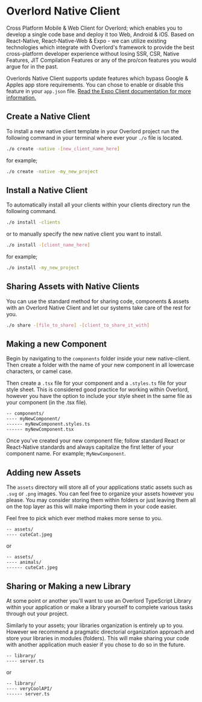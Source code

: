 
# Overlord Native Client

Cross Platform Mobile &amp; Web Client for Overlord; which enables you to develop a single code base and deploy it too
Web, Android & iOS. Based on React-Native, React-Native-Web & Expo - we can utilize existing technologies which
integrate with Overlord's framework to provide the best cross-platform developer experience without losing SSR, CSR,
Native Features, JIT Compilation Features or any of the pro/con features you would argue for in the past.

Overlords Native Client supports update features which bypass Google &amp; Apples app store requirements. You can chose
to enable or disable this feature in your `app.json` file.
[Read the Expo Client documentation for more information.](https://docs.expo.dev/versions/latest/config/app/)


## Create a Native Client

To install a new native client template in your Overlord project run the following command in your terminal where ever
your `./o` file is located.

```bash
./o create -native -[new_client_name_here]
```

for example;

```bash
./o create -native -my_new_project
```


## Install a Native Client

To automatically install all your clients within your clients directory run the following command.

```bash
./o install -clients
```

or to manually specify the new native client you want to install.

```bash
./o install -[client_name_here]
```

for example;

```bash
./o install -my_new_project
```


## Sharing Assets with Native Clients

You can use the standard method for sharing code, components & assets with an Overlord Native Client and let our systems
take care of the rest for you.

```bash
./o share -[file_to_share] -[client_to_share_it_with]
```


## Making a new Component

Begin by navigating to the `components` folder inside your new native-client. Then create a folder with the name of your
new component in all lowercase characters, or camel case.

Then create a `.tsx` file for your component and a `.styles.ts` file for your style sheet. This is considered good
practice for working within Overlord, however you have the option to include your style sheet in the same file as your
component (in the .tsx file).

```
-- components/
---- myNewComponent/
------ myNewComponent.styles.ts
------ myNewComponent.tsx
```

Once you've created your new component file; follow standard React or React-Native standards and always capitalize the
first letter of your component name. For example; `MyNewComponent`.


## Adding new Assets

The `assets` directory will store all of your applications static assets such as `.svg` or `.png` images. You can feel
free to organize your assets however you please. You may consider storing them within folders or just leaving them all
on the top layer as this will make importing them in your code easier.

Feel free to pick which ever method makes more sense to you.

```
-- assets/
---- cuteCat.jpeg
```

or

```
-- assets/
---- animals/
------ cuteCat.jpeg
```

## Sharing or Making a new Library

At some point or another you'll want to use an Overlord TypeScript Library within your application or make a library
yourself to complete various tasks through out your project.

Similarly to your assets; your libraries organization is entirely up to you. However we recommend a pragmatic
directorial organization approach and store your libraries in modules (folders). This will make sharing your code with
another application much easier if you chose to do so in the future.

```
-- library/
---- server.ts
```

or

```
-- library/
---- veryCoolAPI/
------ server.ts
```
